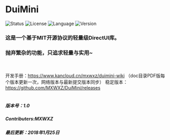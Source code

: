 # DuiMini
![Status][4] ![License][1] ![Language][2] ![Version][3]
### 这是一个基于MIT开源协议的轻量级DirectUI库。
### 抛弃繁杂的功能，只追求轻量与实用~
<br><br>
开发手册：<https://www.kancloud.cn/mxwxz/duimini-wiki> （doc目录PDF版每个版本更新一次，网络版本与最新提交版本同步）
稳定版本：<https://github.com/MXWXZ/DuiMini/releases>
<br><br>
##### 版本号：1.0
##### Contributers:MXWXZ
##### 最后更新：2018年1月25日

[1]: https://img.shields.io/badge/License-MIT-red.svg
[2]: https://img.shields.io/badge/Language-C%2B%2B-brightgreen.svg
[3]: https://img.shields.io/badge/Version-1.0-blue.svg
[4]: https://img.shields.io/badge/Status-dev-lightgrey.svg
